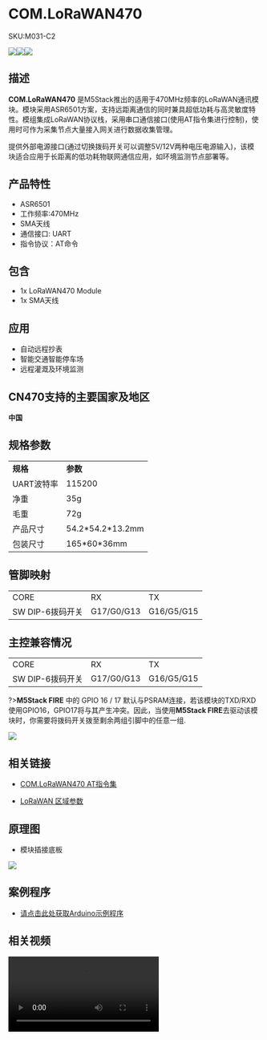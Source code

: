 # COM.LoRaWAN470

<el-tag effect="plain">SKU:M031-C2</el-tag>

<div class="product_pic"><img src="assets/img/product_pics/module/com_lorawan470/com.lorawan470_01.webp"><img src="assets/img/product_pics/module/com_lorawan470/com.lorawan470_03.webp"><img src="assets/img/product_pics/module/com_lorawan470/com.lorawan470_04.webp"></div>

## 描述

**COM.LoRaWAN470** 是M5Stack推出的适用于470MHz频率的LoRaWAN通讯模块。模块采用ASR6501方案，支持远距离通信的同时兼具超低功耗与高灵敏度特性。模组集成LoRaWAN协议栈，采用串口通信接口(使用AT指令集进行控制)，使用时可作为采集节点大量接入网关进行数据收集管理。

提供外部电源接口(通过切换拨码开关可以调整5V/12V两种电压电源输入)，该模块适合应用于长距离的低功耗物联网通信应用，如环境监测节点部署等。

## 产品特性

-  ASR6501
-  工作频率:470MHz
-  SMA天线
-  通信接口: UART
-  指令协议：AT命令

## 包含

-  1x LoRaWAN470 Module
-  1x SMA天线

## 应用

-  自动远程抄表
-  智能交通智能停车场
-  远程灌溉及环境监测

## CN470支持的主要国家及地区

**中国**

## 规格参数

<table>
   <tr style="font-weight:bold">
      <td>规格</td>
      <td>参数</td>
   </tr>
   <tr>
      <td>UART波特率</td>
      <td>115200</td>
   </tr>
   <tr>
      <td>净重</td>
      <td>35g</td>
   </tr>
   <tr>
      <td>毛重</td>
      <td>72g</td>
   </tr>
   <tr>
      <td>产品尺寸</td>
      <td>54.2*54.2*13.2mm</td>
   </tr>
   <tr>
      <td>包装尺寸</td>
      <td>165*60*36mm</td>
   </tr>
 </table>

## 管脚映射

<table>
 <tr><td>CORE</td><td>RX</td><td>TX</td></tr>
 <tr><td>SW DIP-6拨码开关</td><td>G17/G0/G13</td><td>G16/G5/G15</td></tr>
</table>

## 主控兼容情况

<table>
 <tr><td>CORE</td><td>RX</td><td>TX</td></tr>
 <tr><td>SW DIP-6拨码开关</td><td>G17/G0/G13</td><td>G16/G5/G15</td></tr>
</table>

?>**M5Stack FIRE** 中的 GPIO 16 / 17 默认与PSRAM连接，若该模块的TXD/RXD使用GPIO16，GPIO17将与其产生冲突。因此，当使用**M5Stack FIRE**去驱动该模块时，你需要将拨码开关拨至剩余两组引脚中的任意一组.

<img src="assets/img/product_pics/module/com_lorawan470/com.lorawan470_02.webp">

## 相关链接

- [COM.LoRaWAN470 AT指令集](https://m5stack.oss-cn-shenzhen.aliyuncs.com/resource/docs/datasheet/module/COM.LoRaWAN.Ra-07.asr6501-asr6502-at-commands-introduction-v4.3.pdf)

- [LoRaWAN 区域参数](https://m5stack.oss-cn-shenzhen.aliyuncs.com/resource/docs/datasheet/module/lorawantm_regional_parameters_v1.1rb_-_final.pdf)

## 原理图

- 模块插接底板

<img src="assets/img/product_pics/module/com_lorawan/com.lorawan_sch.webp">

## 案例程序

- [请点击此处获取Arduino示例程序](https://github.com/m5stack/M5Stack/tree/master/examples/Modules/COM_LoRaWAN470)

## 相关视频

<video class="video_size" controls>
    <source src="https://m5stack.oss-cn-shenzhen.aliyuncs.com/video/Product_example_video/Module/COM.LoRaWAN470.mp4" type="video/mp4">
</video>

<script>

   var purchase_link = 'https://item.taobao.com/item.htm?ft=t&id=639100397855';

   anchor_search();
   scrollFunc();

</script>
